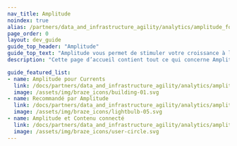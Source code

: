```yaml
---
nav_title: Amplitude
noindex: true
alias: /partners/data_and_infrastructure_agility/analytics/amplitude_for_currents/
page_order: 0
layout: dev_guide
guide_top_header: "Amplitude"
guide_top_text: "Amplitude vous permet de stimuler votre croissance à l’aide de robustes analyses de produit et de comportement. Obtenez une compréhension complète des comportements et des caractéristiques courantes au sein de segments d’utilisateurs pour développer un ciblage optimal."
description: "Cette page d’accueil contient tout ce qui concerne Amplitude, y compris Amplitude pour Currents, Recommandé par Amplitude et la manière de tirer parti d’Amplitude et du contenu connecté."

guide_featured_list:
- name: Amplitude pour Currents
  link: /docs/partners/data_and_infrastructure_agility/analytics/amplitude/amplitude_for_currents/
  image: /assets/img/braze_icons/building-01.svg
- name: Recommandé par Amplitude
  link: /docs/partners/data_and_infrastructure_agility/analytics/amplitude/amplitude_audiences/
  image: /assets/img/braze_icons/lightbulb-05.svg
- name: Amplitude et Contenu connecté
  link: /docs/partners/data_and_infrastructure_agility/analytics/amplitude/amplitude_user_profile_api/
  image: /assets/img/braze_icons/user-circle.svg
---
```


<br> 